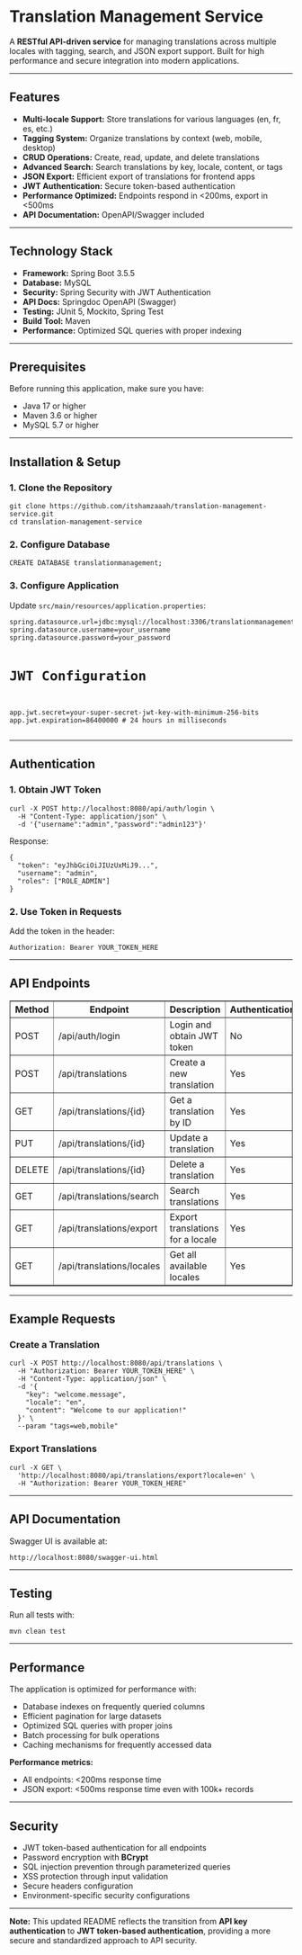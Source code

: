 <!DOCTYPE html>
<html lang="en">
<head>
    <meta charset="UTF-8">
</head>
<body>

<h1> Translation Management Service</h1>
<p>A <strong>RESTful API-driven service</strong> for managing translations across multiple locales with tagging, search, and JSON export support. Built for high performance and secure integration into modern applications.</p>

<hr>

<h2> Features</h2>
<ul>
    <li><strong>Multi-locale Support:</strong> Store translations for various languages (en, fr, es, etc.)</li>
    <li><strong>Tagging System:</strong> Organize translations by context (web, mobile, desktop)</li>
    <li><strong>CRUD Operations:</strong> Create, read, update, and delete translations</li>
    <li><strong>Advanced Search:</strong> Search translations by key, locale, content, or tags</li>
    <li><strong>JSON Export:</strong> Efficient export of translations for frontend apps</li>
    <li><strong>JWT Authentication:</strong> Secure token-based authentication</li>
    <li><strong>Performance Optimized:</strong> Endpoints respond in &lt;200ms, export in &lt;500ms</li>
    <li><strong>API Documentation:</strong> OpenAPI/Swagger included</li>
</ul>

<hr>

<h2> Technology Stack</h2>
<ul>
    <li><strong>Framework:</strong> Spring Boot 3.5.5</li>
    <li><strong>Database:</strong> MySQL</li>
    <li><strong>Security:</strong> Spring Security with JWT Authentication</li>
    <li><strong>API Docs:</strong> Springdoc OpenAPI (Swagger)</li>
    <li><strong>Testing:</strong> JUnit 5, Mockito, Spring Test</li>
    <li><strong>Build Tool:</strong> Maven</li>
    <li><strong>Performance:</strong> Optimized SQL queries with proper indexing</li>
</ul>

<hr>

<h2> Prerequisites</h2>
<p>Before running this application, make sure you have:</p>
<ul>
    <li>Java 17 or higher</li>
    <li>Maven 3.6 or higher</li>
    <li>MySQL 5.7 or higher</li>
</ul>

<hr>

<h2> Installation & Setup</h2>

<h3>1. Clone the Repository</h3>
<pre><code>git clone https://github.com/itshamzaaah/translation-management-service.git
cd translation-management-service
</code></pre>

<h3>2. Configure Database</h3>
<pre><code>CREATE DATABASE translationmanagement;</code></pre>

<h3>3. Configure Application</h3>
<p>Update <code>src/main/resources/application.properties</code>:</p>
<pre><code>spring.datasource.url=jdbc:mysql://localhost:3306/translationmanagement
spring.datasource.username=your_username
spring.datasource.password=your_password

# JWT Configuration
app.jwt.secret=your-super-secret-jwt-key-with-minimum-256-bits
app.jwt.expiration=86400000 # 24 hours in milliseconds
</code></pre>

<hr>

<h2> Authentication</h2>

<h3>1. Obtain JWT Token</h3>
<pre><code>curl -X POST http://localhost:8080/api/auth/login \
  -H "Content-Type: application/json" \
  -d '{"username":"admin","password":"admin123"}'
</code></pre>

<p>Response:</p>
<pre><code>{
  "token": "eyJhbGciOiJIUzUxMiJ9...",
  "username": "admin",
  "roles": ["ROLE_ADMIN"]
}</code></pre>

<h3>2. Use Token in Requests</h3>
<p>Add the token in the header:</p>
<pre><code>Authorization: Bearer YOUR_TOKEN_HERE</code></pre>

<hr>

<h2> API Endpoints</h2>
<table border="1" cellpadding="8" cellspacing="0">
    <thead>
        <tr>
            <th>Method</th>
            <th>Endpoint</th>
            <th>Description</th>
            <th>Authentication</th>
        </tr>
    </thead>
    <tbody>
        <tr><td>POST</td><td>/api/auth/login</td><td>Login and obtain JWT token</td><td>No</td></tr>
        <tr><td>POST</td><td>/api/translations</td><td>Create a new translation</td><td>Yes</td></tr>
        <tr><td>GET</td><td>/api/translations/{id}</td><td>Get a translation by ID</td><td>Yes</td></tr>
        <tr><td>PUT</td><td>/api/translations/{id}</td><td>Update a translation</td><td>Yes</td></tr>
        <tr><td>DELETE</td><td>/api/translations/{id}</td><td>Delete a translation</td><td>Yes</td></tr>
        <tr><td>GET</td><td>/api/translations/search</td><td>Search translations</td><td>Yes</td></tr>
        <tr><td>GET</td><td>/api/translations/export</td><td>Export translations for a locale</td><td>Yes</td></tr>
        <tr><td>GET</td><td>/api/translations/locales</td><td>Get all available locales</td><td>Yes</td></tr>
    </tbody>
</table>

<hr>

<h2> Example Requests</h2>

<h3>Create a Translation</h3>
<pre><code>curl -X POST http://localhost:8080/api/translations \
  -H "Authorization: Bearer YOUR_TOKEN_HERE" \
  -H "Content-Type: application/json" \
  -d '{
    "key": "welcome.message",
    "locale": "en",
    "content": "Welcome to our application!"
  }' \
  --param "tags=web,mobile"
</code></pre>

<h3>Export Translations</h3>
<pre><code>curl -X GET \
  'http://localhost:8080/api/translations/export?locale=en' \
  -H "Authorization: Bearer YOUR_TOKEN_HERE"
</code></pre>

<hr>

<h2> API Documentation</h2>
<p>Swagger UI is available at:</p>
<p><code>http://localhost:8080/swagger-ui.html</code></p>

<hr>

<h2> Testing</h2>
<p>Run all tests with:</p>
<pre><code>mvn clean test</code></pre>

<hr>

<h2> Performance</h2>
<p>The application is optimized for performance with:</p>
<ul>
    <li>Database indexes on frequently queried columns</li>
    <li>Efficient pagination for large datasets</li>
    <li>Optimized SQL queries with proper joins</li>
    <li>Batch processing for bulk operations</li>
    <li>Caching mechanisms for frequently accessed data</li>
</ul>

<p><strong>Performance metrics:</strong></p>
<ul>
    <li>All endpoints: &lt;200ms response time</li>
    <li>JSON export: &lt;500ms response time even with 100k+ records</li>
</ul>

<hr>

<h2> Security</h2>
<ul>
    <li>JWT token-based authentication for all endpoints</li>
    <li>Password encryption with <strong>BCrypt</strong></li>
    <li>SQL injection prevention through parameterized queries</li>
    <li>XSS protection through input validation</li>
    <li>Secure headers configuration</li>
    <li>Environment-specific security configurations</li>
</ul>

<hr>

<p><strong>Note:</strong> This updated README reflects the transition from <strong>API key authentication</strong> to <strong>JWT token-based authentication</strong>, providing a more secure and standardized approach to API security.</p>


</body>
</html>
